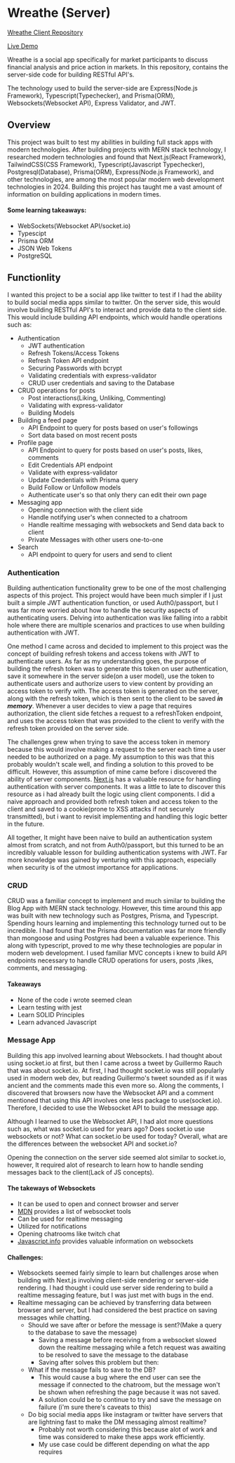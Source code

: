 # Wreathe (Server)

[Wreathe Client Repository](https://github.com/prosperitty/wreathe)

[Live Demo](https://wreathe.vercel.app/)

Wreathe is a social app specifically for market participants to discuss financial analysis and price action in markets. In this repository, contains the server-side code for building RESTful API's.

The technology used to build the server-side are Express(Node.js Framework), Typescript(Typechecker), and Prisma(ORM), Websockets(Websocket API), Express Validator, and JWT.

## Overview

This project was built to test my abilities in building full stack apps with modern technologies. After building projects with MERN stack technology, I researched modern technologies and found that Next.js(React Framework), TailwindCSS(CSS Framework), Typescript(Javascript Typechecker), Postgresql(Database), Prisma(ORM), Express(Node.js Framework), and other technologies, are among the most popular modern web development technologies in 2024. Building this project has taught me a vast amount of information on building applications in modern times.

#### Some learning takeaways:

- WebSockets(Websocket API/socket.io)
- Typescipt
- Prisma ORM
- JSON Web Tokens
- PostgreSQL

## Functionlity

I wanted this project to be a social app like twitter to test if I had the ability to build social media apps similar to twitter. On the server side, this would involve building RESTful API's to interact and provide data to the client side. This would include building API endpoints, which would handle operations such as:

- Authentication
  - JWT authentication
  - Refresh Tokens/Access Tokens
  - Refresh Token API endpoint
  - Securing Passwords with bcrypt
  - Validating credentials with express-validator
  - CRUD user credentials and saving to the Database
- CRUD operations for posts
  - Post interactions(Liking, Unliking, Commenting)
  - Validating with express-validator
  - Building Models
- Building a feed page
  - API Endpoint to query for posts based on user's followings
  - Sort data based on most recent posts
- Profile page
  - API Endpoint to query for posts based on user's posts, likes, comments
  - Edit Credentials API endpoint
  - Validate with express-validator
  - Update Credentials with Prisma query
  - Build Follow or Unfollow models
  - Authenticate user's so that only thery can edit their own page
- Messaging app
  - Opening connection with the client side
  - Handle notifying user's when connected to a chatroom
  - Handle realtime messaging with websockets and Send data back to client
  - Private Messages with other users one-to-one
- Search
  - API endpoint to query for users and send to client

### Authentication

Building authentication functionality grew to be one of the most challenging aspects of this project. This project would have been much simpler if I just built a simple JWT authentication function, or used Auth0/passport, but I was far more worried about how to handle the security aspects of authenticating users. Delving into authentication was like falling into a rabbit hole where there are multiple scenarios and practices to use when building authentication with JWT.

One method I came across and decided to implement to this project was the concept of building refresh tokens and access tokens with JWT to authenticate users. As far as my understanding goes, the purpose of building the refresh token was to generate this token on user authentication, save it somewhere in the server side(on a user model), use the token to authenticate users and authorize users to view content by providing an access token to verify with. The access token is generated on the server, along with the refresh token, which is then sent to the client to be saved _**in memory**_. Whenever a user decides to view a page that requires authorization, the client side fetches a request to a refreshToken endpoint, and uses the access token that was provided to the client to verify with the refresh token provided on the server side.

The challenges grew when trying to save the access token in memory because this would involve making a request to the server each time a user needed to be authorized on a page. My assumption to this was that this probably wouldn't scale well, and finding a solution to this proved to be difficult. However, this assumption of mine came before i discovered the ability of server components. [Next.js](https://nextjs.org/docs/app/building-your-application/authentication) has a valuable resource for handling authentication with server components. It was a little to late to discover this resource as i had already built the logic using client components. I did a naive approach and provided both refresh token and access token to the client and saved to a cookie(prone to XSS attacks if not securely transmitted), but i want to revisit implementing and handling this logic better in the future.

All together, It might have been naive to build an authentication system almost from scratch, and not from Auth0/passport, but this turned to be an incredibly valuable lesson for building authentication systems with JWT. Far more knowledge was gained by venturing with this approach, especially when security is of the utmost importance for applications.

### CRUD

CRUD was a familiar concept to implement and much similar to building the Blog App with MERN stack technology. However, this time around this app was built with new technology such as Postgres, Prisma, and Typescript. Spending hours learning and implementing this technology turned out to be incredible. I had found that the Prisma documentation was far more friendly than mongoose and using Postgres had been a valuable experience. This along with typescript, proved to me why these technologies are popular in modern web development. I used familiar MVC concepts i knew to build API endpoints necessary to handle CRUD operations for users, posts ,likes, comments, and messaging.

#### Takeaways

- None of the code i wrote seemed clean
- Learn testing with jest
- Learn SOLID Principles
- Learn advanced Javascript

### Message App

Building this app involved learning about Websockets. I had thought about using socket.io at first, but then I came across a tweet by Guillermo Rauch that was about socket.io. At first, I had thought socket.io was still popularly used in modern web dev, but reading Guillermo's tweet sounded as if it was ancient and the comments made this even more so. Along the comments, I discovered that browsers now have the Websocket API and a comment mentioned that using this API involves one less package to use(socket.io). Therefore, I decided to use the Websocket API to build the message app.

Although I learned to use the Websocket API, I had alot more questions such as, what was socket.io used for years ago? Does socket.io use websockets or not? What can socket.io be used for today? Overall, what are the differences between the websocket API and socket.io?

Opening the connection on the server side seemed alot similar to socket.io, however, It required alot of research to learn how to handle sending messages back to the client(Lack of JS concepts).

#### The takeways of Websockets

- It can be used to open and connect browser and server
- [MDN](https://developer.mozilla.org/en-US/docs/Web/API/WebSockets_API) provides a list of websocket tools
- Can be used for realtime messaging
- Utilized for notifications
- Opening chatrooms like twitch chat
- [Javascript.info](https://javascript.info/websocket) provides valuable information on websockets

#### Challenges:

- Websockets seemed fairly simple to learn but challenges arose when building with Next.js involving client-side rendering or server-side rendering. I had thought i could use server side rendering to build a realtime messaging feature, but I was just met with bugs in the end.
- Realtime messaging can be achieved by transferring data between browser and server, but I had considered the best practice on saving messages while chatting.
  - Should we save after or before the message is sent?(Make a query to the database to save the message)
    - Saving a message before receiving from a websocket slowed down the realtime messaging while a fetch request was awaiting to be resolved to save the message to the database
    - Saving after solves this problem but then:
  - What if the message fails to save to the DB?
    - This would cause a bug where the end user can see the message if connected to the chatroom, but the message won't be shown when refreshing the page because it was not saved.
    - A solution could be to continue to try and save the message on failure (i'm sure there's caveats to this)
  - Do big social media apps like instagram or twitter have servers that are lightning fast to make the DM messaging almost realtime?
    - Probably not worth considering this because alot of work and time was considered to make these apps work efficiently.
    - My use case could be different depending on what the app requires
